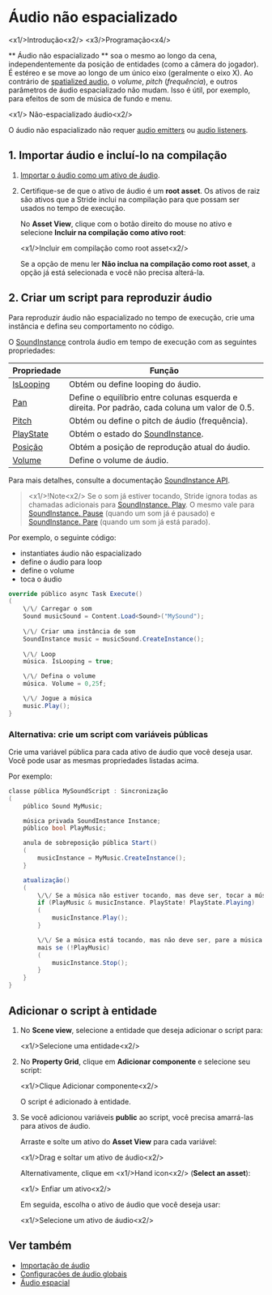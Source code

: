 # Áudio não espacializado

<x1\/>Introdução<x2\/>
<x3\/>Programação<x4\/>

** Áudio não espacializado ** soa o mesmo ao longo da cena, independentemente da posição de entidades (como a câmera do jogador). É estéreo e se move ao longo de um único eixo (geralmente o eixo X). Ao contrário de [spatialized audio](spatialized-audio.md), o _volume_, _pitch_ (_frequência_), e outros parâmetros de áudio espacializado não mudam. Isso é útil, por exemplo, para efeitos de som de música de fundo e menu.

<x1\/> Não-espacializado áudio<x2\/>

O áudio não espacializado não requer [audio emitters](audio-emitters.md) ou [audio listeners](audio-listeners.md).

## 1. Importar áudio e incluí-lo na compilação

1. [Importar o áudio como um ativo de áudio](import-audio.md).

2. Certifique-se de que o ativo de áudio é um **root asset**. Os ativos de raiz são ativos que a Stride inclui na compilação para que possam ser usados no tempo de execução.

   No **Asset View**, clique com o botão direito do mouse no ativo e selecione **Incluir na compilação como ativo root**:

   <x1\/>Incluir em compilação como root asset<x2\/>

   Se a opção de menu ler **Não inclua na compilação como root asset**, a opção já está selecionada e você não precisa alterá-la.

## 2. Criar um script para reproduzir áudio

Para reproduzir áudio não espacializado no tempo de execução, crie uma instância e defina seu comportamento no código.

O [SoundInstance](xref:Stride.Audio.SoundInstance) controla áudio em tempo de execução com as seguintes propriedades:

| Propriedade | Função |
|-------    |-------|
| [IsLooping](xref:Stride.Audio.SoundInstance.IsLooping) | Obtém ou define looping do áudio. |
| [Pan](xref:Stride.Audio.SoundInstance.Pan) | Define o equilíbrio entre colunas esquerda e direita. Por padrão, cada coluna um valor de 0.5. |
| [Pitch](xref:Stride.Audio.SoundInstance.Pitch) | Obtém ou define o pitch de áudio (frequência). |
| [PlayState](xref:Stride.Audio.SoundInstance.PlayState) | Obtém o estado do [SoundInstance](xref:Stride.Audio.SoundInstance). |
| [Posição](xref:Stride.Audio.SoundInstance.Position) | Obtém a posição de reprodução atual do áudio. |
| [Volume](xref:Stride.Audio.SoundInstance.Volume) | Define o volume de áudio. |

Para mais detalhes, consulte a documentação [SoundInstance API](xref:Stride.Audio.SoundInstance).

> <x1\/>!Note<x2\/>
> Se o som já estiver tocando, Stride ignora todas as chamadas adicionais para [SoundInstance. Play](xref:Stride.Audio.SoundInstance.Play).
> O mesmo vale para [SoundInstance. Pause](xref:Stride.Audio.SoundInstance.Pause) (quando um som já é pausado) e [SoundInstance. Pare](xref:Stride.Audio.SoundInstance.Stop) (quando um som já está parado).

Por exemplo, o seguinte código:

* instantiates áudio não espacializado
* define o áudio para loop
* define o volume
* toca o áudio

```cs
override público async Task Execute()
(
    \/\/ Carregar o som
    Sound musicSound = Content.Load<Sound>("MySound");
            
    \/\/ Criar uma instância de som
    SoundInstance music = musicSound.CreateInstance();
            
    \/\/ Loop
    música. IsLooping = true;

    \/\/ Defina o volume
    música. Volume = 0,25f;

    \/\/ Jogue a música
    music.Play();
}
```

### Alternativa: crie um script com variáveis públicas

Crie uma variável pública para cada ativo de áudio que você deseja usar. Você pode usar as mesmas propriedades listadas acima.

Por exemplo:

```cs
classe pública MySoundScript : Sincronização
(
    público Sound MyMusic;

    música privada SoundInstance Instance;
    público bool PlayMusic;

    anula de sobreposição pública Start()
    (
        musicInstance = MyMusic.CreateInstance();
    }

    atualização()
    (
        \/\/ Se a música não estiver tocando, mas deve ser, tocar a música.
        if (PlayMusic & musicInstance. PlayState! PlayState.Playing)
        (
            musicInstance.Play();
        }

        \/\/ Se a música está tocando, mas não deve ser, pare a música.
        mais se (!PlayMusic)
        (
            musicInstance.Stop();
        }
    }
}
```
## Adicionar o script à entidade

1. No **Scene view**, selecione a entidade que deseja adicionar o script para:

   <x1\/>Selecione uma entidade<x2\/>

2. No **Property Grid**, clique em **Adicionar componente** e selecione seu script:

   <x1\/>Clique Adicionar componente<x2\/>

   O script é adicionado à entidade.

3. Se você adicionou variáveis **public** ao script, você precisa amarrá-las para ativos de áudio.

   Arraste e solte um ativo do **Asset View** para cada variável:

   <x1\/>Drag e soltar um ativo de áudio<x2\/>

   Alternativamente, clique em <x1\/>Hand icon<x2\/> (**Select an asset**):

   <x1\/> Enfiar um ativo<x2\/>

   Em seguida, escolha o ativo de áudio que você deseja usar:

   <x1\/>Selecione um ativo de áudio<x2\/>

## Ver também

* [Importação de áudio](import-audio.md)
* [Configurações de áudio globais](global-audio-settings.md)
* [Áudio espacial](spatialized-audio.md)